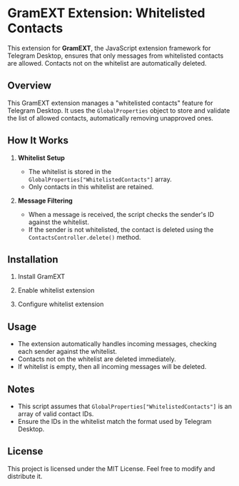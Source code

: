 # GramEXT Extension: Whitelisted Contacts  

This extension for **GramEXT**, the JavaScript extension framework for Telegram Desktop, ensures that only messages from whitelisted contacts are allowed. Contacts not on the whitelist are automatically deleted.  

## Overview  

This GramEXT extension manages a "whitelisted contacts" feature for Telegram Desktop. It uses the `GlobalProperties` object to store and validate the list of allowed contacts, automatically removing unapproved ones.  

## How It Works  

1. **Whitelist Setup**  
   - The whitelist is stored in the `GlobalProperties["WhitelistedContacts"]` array.  
   - Only contacts in this whitelist are retained.  

2. **Message Filtering**  
   - When a message is received, the script checks the sender's ID against the whitelist.  
   - If the sender is not whitelisted, the contact is deleted using the `ContactsController.delete()` method.  

## Installation  

1. Install GramEXT

2. Enable whitelist extension

3. Configure whitelist extension

## Usage  

- The extension automatically handles incoming messages, checking each sender against the whitelist.  
- Contacts not on the whitelist are deleted immediately.  
- If whitelist is empty, then all incoming messages will be deleted.

## Notes  

- This script assumes that `GlobalProperties["WhitelistedContacts"]` is an array of valid contact IDs.  
- Ensure the IDs in the whitelist match the format used by Telegram Desktop.  

## License  

This project is licensed under the MIT License. Feel free to modify and distribute it.  
